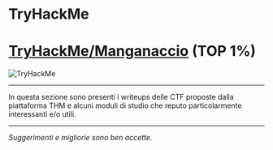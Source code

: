 # TryHackMe

 # [TryHackMe/Manganaccio](https://tryhackme.com/p/Manganaccio) (TOP 1%)
  
   <img src="https://tryhackme-badges.s3.amazonaws.com/Manganaccio.png" alt="TryHackMe">

*****

In questa sezione sono presenti i writeups delle CTF proposte dalla piattaforma THM e alcuni moduli di studio che reputo particolarmente interessanti e/o utili.


*****
_Suggerimenti e migliorie sono ben accette._
